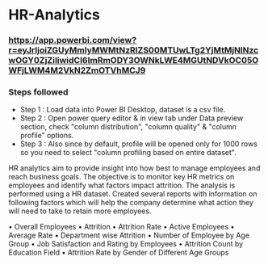 # HR-Analytics


### https://app.powerbi.com/view?r=eyJrIjoiZGUyMmIyMWMtNzRlZS00MTUwLTg2YjMtMjNlNzcwOGY0ZjZiIiwidCI6ImRmODY3OWNkLWE4MGUtNDVkOC05OWFjLWM4M2VkN2ZmOTVhMCJ9


### Steps followed 

- Step 1 : Load data into Power BI Desktop, dataset is a csv file.
- Step 2 : Open power query editor & in view tab under Data preview section, check "column distribution", "column quality" & "column profile" options.
- Step 3 : Also since by default, profile will be opened only for 1000 rows so you need to select "column profiling based on entire dataset".

HR analytics aim to provide insight into how best to manage employees and reach business goals. The objective is to monitor key HR metrics on employees and identify what factors impact attrition. The analysis is performed using a HR dataset.
Created several reports with information on following factors which will help the company determine what action they will need to take to retain more employees.

•	Overall Employees
•	Attrition
•	Attrition Rate
•	Active Employees
•	Average Rate
•	Department wise Attrition
•	Number of Employee by Age Group
•	Job Satisfaction and Rating by Employees
•	Attrition Count by Education Field
•	Attrition Rate by Gender of Different Age Groups
